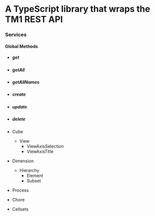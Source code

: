 # A TypeScript library that wraps the TM1 REST API

### Services
#### Global Methods
- ##### get 
- ##### getAll
- ##### getAllNames
- ##### create
- ##### update
- ##### delete

- Cube
    - View
        - ViewAxisSelection
        - ViewAxisTitle
- Dimension
    - Hierarchy
        - Element
        - Subset 
- Process

- Chore

- Cellsets